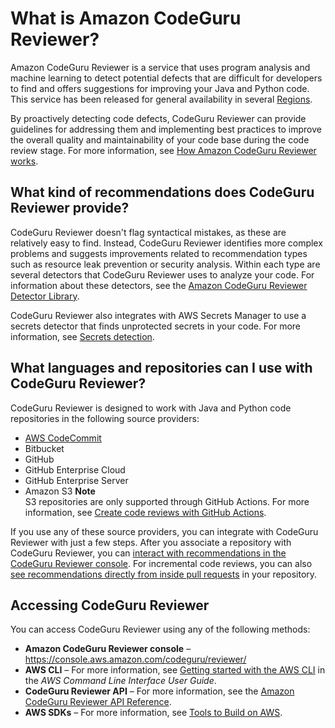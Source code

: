 # What is Amazon CodeGuru Reviewer?<a name="welcome"></a>

Amazon CodeGuru Reviewer is a service that uses program analysis and machine learning to detect potential defects that are difficult for developers to find and offers suggestions for improving your Java and Python code\. This service has been released for general availability in several [Regions](https://docs.aws.amazon.com/general/latest/gr/codeguru-reviewer.html)\.

By proactively detecting code defects, CodeGuru Reviewer can provide guidelines for addressing them and implementing best practices to improve the overall quality and maintainability of your code base during the code review stage\. For more information, see [How Amazon CodeGuru Reviewer works](how-codeguru-reviewer-works.md)\.

## What kind of recommendations does CodeGuru Reviewer provide?<a name="welcome-recommendations"></a>

CodeGuru Reviewer doesn't flag syntactical mistakes, as these are relatively easy to find\. Instead, CodeGuru Reviewer identifies more complex problems and suggests improvements related to recommendation types such as resource leak prevention or security analysis\. Within each type are several detectors that CodeGuru Reviewer uses to analyze your code\. For information about these detectors, see the [Amazon CodeGuru Reviewer Detector Library](https://docs.aws.amazon.com/codeguru/detector-library/index.html)\.

CodeGuru Reviewer also integrates with AWS Secrets Manager to use a secrets detector that finds unprotected secrets in your code\. For more information, see [Secrets detection](recommendations.md#secrets-detection)\.

## What languages and repositories can I use with CodeGuru Reviewer?<a name="welcome-repositories"></a>

CodeGuru Reviewer is designed to work with Java and Python code repositories in the following source providers:
+ [AWS CodeCommit](https://docs.aws.amazon.com/codecommit/latest/userguide/welcome.html)
+ Bitbucket
+ GitHub
+ GitHub Enterprise Cloud
+ GitHub Enterprise Server
+ Amazon S3
**Note**  
S3 repositories are only supported through GitHub Actions\. For more information, see [Create code reviews with GitHub Actions](working-with-cicd.md)\.

If you use any of these source providers, you can integrate with CodeGuru Reviewer with just a few steps\. After you associate a repository with CodeGuru Reviewer, you can [interact with recommendations in the CodeGuru Reviewer console](https://docs.aws.amazon.com/codeguru/latest/reviewer-ug/give-feedback-from-code-review-details.html)\. For incremental code reviews, you can also [see recommendations directly from inside pull requests](https://docs.aws.amazon.com/codeguru/latest/reviewer-ug/provide-feedback.html#provide-feedback-in-pull-requests) in your repository\.

## Accessing CodeGuru Reviewer<a name="accessing_reviewer"></a>

You can access CodeGuru Reviewer using any of the following methods:
+ **Amazon CodeGuru Reviewer console** – [https://console\.aws\.amazon\.com/codeguru/reviewer/](https://console.aws.amazon.com/codeguru/reviewer/)
+ **AWS CLI** – For more information, see [Getting started with the AWS CLI](https://docs.aws.amazon.com/cli/latest/userguide/cli-chap-getting-started.html) in the *AWS Command Line Interface User Guide*\.
+ **CodeGuru Reviewer API** – For more information, see the [Amazon CodeGuru Reviewer API Reference](https://docs.aws.amazon.com/codeguru/latest/reviewer-api/Welcome.html)\.
+ **AWS SDKs** – For more information, see [Tools to Build on AWS](http://aws.amazon.com/developer/tools)\.
